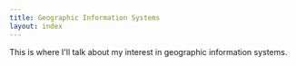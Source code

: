 ```yaml
---
title: Geographic Information Systems
layout: index
---
```


<p>This is where I'll talk about my interest in geographic information systems.</p>

